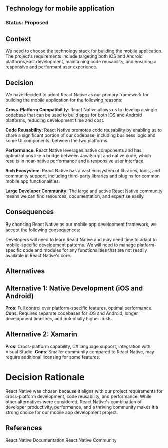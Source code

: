 ## Technology for mobile application

### Status: Proposed

## Context
We need to choose the technology stack for building the mobile application. The project's requirements include targeting both iOS and Android platforms,Fast development, maintaining code reusability, and ensuring a responsive and performant user experience. 
## Decision
We have decided to adopt React Native as our primary framework for building the mobile application for the following reasons:

**Cross-Platform Compatibility**: React Native allows us to develop a single codebase that can be used to build apps for both iOS and Android platforms, reducing development time and cost.

**Code Reusability**: React Native promotes code reusability by enabling us to share a significant portion of our codebase, including business logic and some UI components, between the two platforms.

**Performance**: React Native leverages native components and has optimizations like a bridge between JavaScript and native code, which results in near-native performance and a responsive user interface.

**Rich Ecosystem**: React Native has a vast ecosystem of libraries, tools, and community support, including third-party libraries and plugins for common mobile app functionalities.

**Large Developer Community**: The large and active React Native community means we can find resources, documentation, and expertise easily.

## Consequences
By choosing React Native as our mobile app development framework, we accept the following consequences:

Developers will need to learn React Native and may need time to adapt to mobile-specific development patterns.
We will need to manage platform-specific code and modules for any functionalities that are not readily available in React Native's core.
## Alternatives
## Alternative 1: Native Development (iOS and Android)
**Pros**: Full control over platform-specific features, optimal performance.
**Cons**: Requires separate codebases for iOS and Android, longer development timelines, and potentially higher costs.
## Alternative 2: Xamarin
**Pros**: Cross-platform capability, C# language support, integration with Visual Studio.
**Cons**: Smaller community compared to React Native, may require additional licensing for some features.
# Decision Rationale
React Native was chosen because it aligns with our project requirements for cross-platform development, code reusability, and performance. While other alternatives were considered, React Native's combination of developer productivity, performance, and a thriving community makes it a strong choice for our mobile app development project.

## References
React Native Documentation
React Native Community
